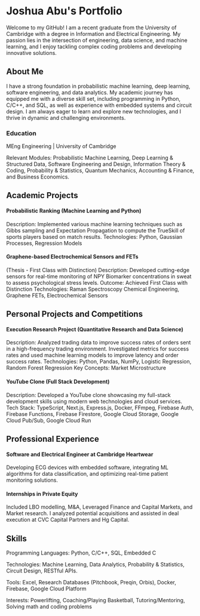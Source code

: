 # Joshua Abu's Portfolio
Welcome to my GitHub! I am a recent graduate from the University of Cambridge with a degree in Information and Electrical Engineering. My passion lies in the intersection of engineering, data science, and machine learning, and I enjoy tackling complex coding problems and developing innovative solutions.

## About Me
I have a strong foundation in probabilistic machine learning, deep learning, software engineering, and data analytics. My academic journey has equipped me with a diverse skill set, including programming in Python, C/C++, and SQL, as well as experience with embedded systems and circuit design. I am always eager to learn and explore new technologies, and I thrive in dynamic and challenging environments.

### Education
 MEng Engineering | University of Cambridge

 Relevant Modules: Probabilistic Machine Learning, Deep Learning & Structured Data, Software Engineering and Design, Information Theory & Coding, Probability & Statistics, Quantum Mechanics, Accounting & Finance, and Business Economics.
 
## Academic Projects
#### Probabilistic Ranking (Machine Learning and Python)
Description: Implemented various machine learning techniques such as Gibbs sampling and Expectation Propagation to compute the TrueSkill of sports players based on match results.
Technologies: Python, Gaussian Processes, Regression Models
#### Graphene-based Electrochemical Sensors and FETs 
  (Thesis - First Class with Distinction)
Description: Developed cutting-edge sensors for real-time monitoring of NPY Biomarker concentrations in sweat to assess psychological stress levels.
Outcome: Achieved First Class with Distinction
Technologies: Raman Spectroscopy Chemical Engineering, Graphene FETs, Electrochemical Sensors

## Personal Projects and Competitions

#### Execution Research Project (Quantitative Research and Data Science)
Description: Analyzed trading data to improve success rates of orders sent in a high-frequency trading environment. Investigated metrics for success rates and used machine learning models to improve latency and order success rates.
Technologies: Python, Pandas, NumPy, Logistic Regression, Random Forest Regression
Key Concepts: Market Microstructure

#### YouTube Clone (Full Stack Development)
Description: Developed a YouTube clone showcasing my full-stack development skills using modern web technologies and cloud services.
Tech Stack: TypeScript, Next.js, Express.js, Docker, FFmpeg, Firebase Auth, Firebase Functions, Firebase Firestore, Google Cloud Storage, Google Cloud Pub/Sub, Google Cloud Run


## Professional Experience
#### Software and Electrical Engineer at Cambridge Heartwear
Developing ECG devices with embedded software, integrating ML algorithms for data classification, and optimizing real-time patient monitoring solutions.

#### Internships in Private Equity
Included LBO modelling, M&A, Leveraged Finance and Capital Markets, and Market research.
I analyzed potential acquisitions and assisted in deal execution at CVC Capital Partners and Hg Capital.

## Skills
Programming Languages: Python, C/C++, SQL, Embedded C

Technologies: Machine Learning, Data Analytics, Probability & Statistics, Circuit Design, RESTful APIs.

Tools: Excel, Research Databases (Pitchbook, Preqin, Orbis), Docker, Firebase, Google Cloud Platform

Interests: Powerlifting, Coaching/Playing Basketball, Tutoring/Mentoring, Solving math and coding problems
